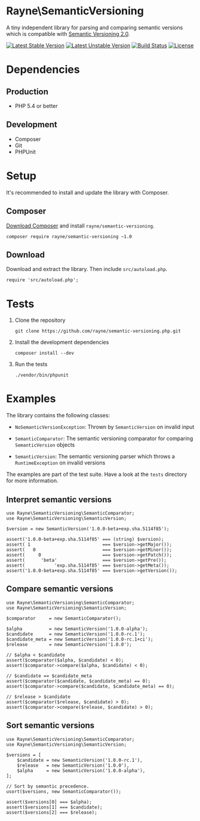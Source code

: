 #	Rayne\SemanticVersioning

A tiny independent library for parsing and comparing semantic versions which is compatible with [Semantic Versioning 2.0](http://semver.org).

[![Latest Stable Version](https://poser.pugx.org/rayne/semantic-versioning/v/stable)](https://packagist.org/packages/rayne/semantic-versioning)
[![Latest Unstable Version](https://poser.pugx.org/rayne/semantic-versioning/v/unstable)](https://packagist.org/packages/rayne/semantic-versioning)
[![Build Status](https://travis-ci.org/Rayne/semantic-versioning.php.svg?branch=master)](https://travis-ci.org/Rayne/semantic-versioning.php)
[![License](https://poser.pugx.org/rayne/semantic-versioning/license)](https://packagist.org/packages/rayne/semantic-versioning)

#	Dependencies

##	Production

*	PHP 5.4 or better

##	Development

*	Composer
*	Git
*	PHPUnit

#	Setup

It's recommended to install and update the library with Composer.

##	Composer

[Download Composer](https://getcomposer.org/download) and install `rayne/semantic-versioning`.

	composer require rayne/semantic-versioning ~1.0

##	Download

Download and extract the library. Then include `src/autoload.php`.

	require 'src/autoload.php';

#	Tests

1.	Clone the repository

		git clone https://github.com/rayne/semantic-versioning.php.git

2.	Install the development dependencies

		composer install --dev

3.	Run the tests
 
		./vendor/bin/phpunit

#	Examples

The library contains the following classes:

*	`NoSemanticVersionException`: Thrown by `SemanticVersion` on invalid input

*	`SemanticComparator`: The semantic versioning comparator for comparing `SemanticVersion` objects

*	`SemanticVersion`: The semantic versioning parser which throws a `RuntimeException` on invalid versions

The examples are part of the test suite.
Have a look at the `tests` directory for more information.

##	Interpret semantic versions

	use Rayne\SemanticVersioning\SemanticComparator;
	use Rayne\SemanticVersioning\SemanticVersion;

	$version = new SemanticVersion('1.0.0-beta+exp.sha.5114f85');

	assert('1.0.0-beta+exp.sha.5114f85' === (string) $version);
	assert( 1                           === $version->getMajor());
	assert(   0                         === $version->getMinor());
	assert(     0                       === $version->getPatch());
	assert(      'beta'                 === $version->getPre());
	assert(           'exp.sha.5114f85' === $version->getMeta());
	assert('1.0.0-beta+exp.sha.5114f85' === $version->getVersion());

##	Compare semantic versions

	use Rayne\SemanticVersioning\SemanticComparator;
	use Rayne\SemanticVersioning\SemanticVersion;

	$comparator     = new SemanticComparator();

	$alpha          = new SemanticVersion('1.0.0-alpha');
	$candidate      = new SemanticVersion('1.0.0-rc.1');
	$candidate_meta = new SemanticVersion('1.0.0-rc.1+ci');
	$release        = new SemanticVersion('1.0.0');

	// $alpha < $candidate
	assert($comparator($alpha, $candidate) < 0);
	assert($comparator->compare($alpha, $candidate) < 0);

	// $candidate == $candidate_meta
	assert($comparator($candidate, $candidate_meta) == 0);
	assert($comparator->compare($candidate, $candidate_meta) == 0);

	// $release > $candidate
	assert($comparator($release, $candidate) > 0);
	assert($comparator->compare($release, $candidate) > 0);

##	Sort semantic versions

	use Rayne\SemanticVersioning\SemanticComparator;
	use Rayne\SemanticVersioning\SemanticVersion;

	$versions = [
		$candidate = new SemanticVersion('1.0.0-rc.1'),
		$release   = new SemanticVersion('1.0.0'),
		$alpha     = new SemanticVersion('1.0.0-alpha'),
	];

	// Sort by semantic precedence.
	usort($versions, new SemanticComparator());

	assert($versions[0] === $alpha);
	assert($versions[1] === $candidate);
	assert($versions[2] === $release);
